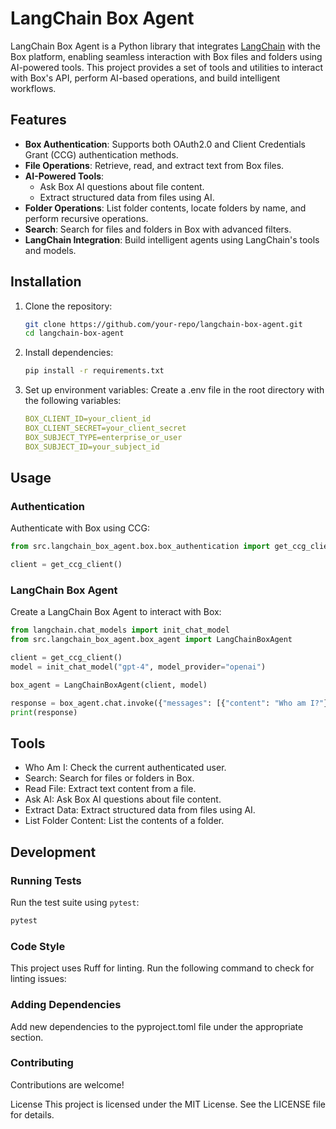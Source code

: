 # LangChain Box Agent

LangChain Box Agent is a Python library that integrates [LangChain](https://github.com/hwchase17/langchain) with the Box platform, enabling seamless interaction with Box files and folders using AI-powered tools. This project provides a set of tools and utilities to interact with Box's API, perform AI-based operations, and build intelligent workflows.

## Features

- **Box Authentication**: Supports both OAuth2.0 and Client Credentials Grant (CCG) authentication methods.
- **File Operations**: Retrieve, read, and extract text from Box files.
- **AI-Powered Tools**:
  - Ask Box AI questions about file content.
  - Extract structured data from files using AI.
- **Folder Operations**: List folder contents, locate folders by name, and perform recursive operations.
- **Search**: Search for files and folders in Box with advanced filters.
- **LangChain Integration**: Build intelligent agents using LangChain's tools and models.

## Installation

1. Clone the repository:
   ```bash
   git clone https://github.com/your-repo/langchain-box-agent.git
   cd langchain-box-agent
   ```
2. Install dependencies:
    ```bash
    pip install -r requirements.txt
    ```
3. Set up environment variables: Create a .env file in the root directory with the following variables:    

    ```yaml
    BOX_CLIENT_ID=your_client_id
    BOX_CLIENT_SECRET=your_client_secret
    BOX_SUBJECT_TYPE=enterprise_or_user
    BOX_SUBJECT_ID=your_subject_id
    ```

## Usage
### Authentication
Authenticate with Box using CCG:
```python
from src.langchain_box_agent.box.box_authentication import get_ccg_client

client = get_ccg_client()
```

### LangChain Box Agent
Create a LangChain Box Agent to interact with Box:
```python
from langchain.chat_models import init_chat_model
from src.langchain_box_agent.box_agent import LangChainBoxAgent

client = get_ccg_client()
model = init_chat_model("gpt-4", model_provider="openai")

box_agent = LangChainBoxAgent(client, model)

response = box_agent.chat.invoke({"messages": [{"content": "Who am I?"}]})
print(response)
```

## Tools
- Who Am I: Check the current authenticated user.
- Search: Search for files or folders in Box.
- Read File: Extract text content from a file.
- Ask AI: Ask Box AI questions about file content.
- Extract Data: Extract structured data from files using AI.
- List Folder Content: List the contents of a folder.




## Development
### Running Tests

Run the test suite using `pytest`:

```bash
pytest
```
### Code Style
This project uses Ruff for linting. Run the following command to check for linting issues:

### Adding Dependencies
Add new dependencies to the pyproject.toml file under the appropriate section.

### Contributing
Contributions are welcome! 

License
This project is licensed under the MIT License. See the LICENSE file for details.

